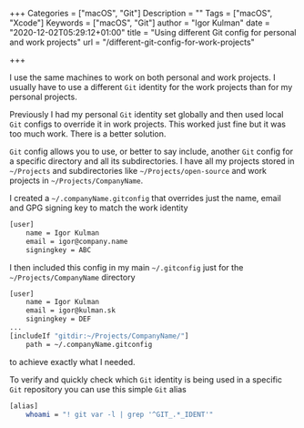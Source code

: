 +++
Categories = ["macOS", "Git"]
Description = ""
Tags = ["macOS", "Xcode"]
Keywords = ["macOS", "Git"]
author = "Igor Kulman"
date = "2020-12-02T05:29:12+01:00"
title = "Using different Git config for personal and work projects"
url = "/different-git-config-for-work-projects"

+++

I use the same machines to work on both personal and work projects. I usually have to use a different `Git` identity for the work projects than for my personal projects. 

Previously I had my personal `Git` identity set globally and then used local `Git` configs to override it in work projects. This worked just fine but it was too much work. There is a better solution.

`Git` config allows you to use, or better to say include, another `Git` config for a specific directory and all its subdirectories. I have all my projects stored in `~/Projects` and subdirectories like `~/Projects/open-source` and work projects in `~/Projects/CompanyName`.

I created a `~/.companyName.gitconfig` that overrides just the name, email and GPG signing key to match the work identity

```bash
[user]
    name = Igor Kulman
    email = igor@company.name
    signingkey = ABC
```

I then included this config in my main `~/.gitconfig` just for the `~/Projects/CompanyName` directory

```bash
[user]
	name = Igor Kulman
	email = igor@kulman.sk
    signingkey = DEF
...
[includeIf "gitdir:~/Projects/CompanyName/"]
    path = ~/.companyName.gitconfig
```

to achieve exactly what I needed.

To verify and quickly check which `Git` identity is being used in a specific `Git` repository you can use this simple `Git` alias

```bash
[alias]    
    whoami = "! git var -l | grep '^GIT_.*_IDENT'"
```

<!--more-->